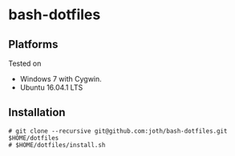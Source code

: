 # bash-dotfiles

## Platforms
Tested on
* Windows 7 with Cygwin.
* Ubuntu 16.04.1 LTS

## Installation

    # git clone --recursive git@github.com:joth/bash-dotfiles.git $HOME/dotfiles
    # $HOME/dotfiles/install.sh
